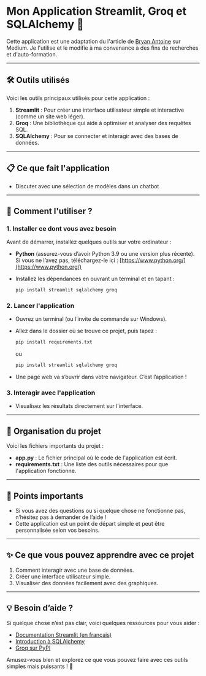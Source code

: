 # **Mon Application Streamlit, Groq et SQLAlchemy 🚀**

Cette application est une adaptation du l'article de [Bryan Antoine](https://medium.com/@b.antoine.se/building-a-custom-chatbot-a-streamlit-guide-to-ai-conversations-4ef524f0ea3f) sur Medium. Je l'utilise et le modifie à ma convenance à des fins de recherches et d'auto-formation.

---

## **🛠 Outils utilisés**
Voici les outils principaux utilisés pour cette application :
1. **Streamlit** : Pour créer une interface utilisateur simple et interactive (comme un site web léger).
2. **Groq** : Une bibliothèque qui aide à optimiser et analyser des requêtes SQL.
3. **SQLAlchemy** : Pour se connecter et interagir avec des bases de données.

---

## **📋 Ce que fait l'application**
- Discuter avec une sélection de modèles dans un chatbot

---

## **🚀 Comment l'utiliser ?**
### 1. **Installer ce dont vous avez besoin**
Avant de démarrer, installez quelques outils sur votre ordinateur :
- **Python** (assurez-vous d’avoir Python 3.9 ou une version plus récente).  
  Si vous ne l’avez pas, téléchargez-le ici : [https://www.python.org/](https://www.python.org/)

- Installez les dépendances en ouvrant un terminal et en tapant :
  ```bash
  pip install streamlit sqlalchemy groq
  ```

### 2. **Lancer l'application**
- Ouvrez un terminal (ou l’invite de commande sur Windows).
- Allez dans le dossier où se trouve ce projet, puis tapez :
  ```bash
  pip install requirements.txt
  ```
  ou
  ```bash
  pip install streamlit sqlalchemy groq
  ```

- Une page web va s’ouvrir dans votre navigateur. C’est l’application !

### 3. **Interagir avec l'application**
- Visualisez les résultats directement sur l'interface.

---

## **📂 Organisation du projet**
Voici les fichiers importants du projet :
- **app.py** : Le fichier principal où le code de l'application est écrit.
- **requirements.txt** : Une liste des outils nécessaires pour que l'application fonctionne.

---

## **📢 Points importants**
- Si vous avez des questions ou si quelque chose ne fonctionne pas, n’hésitez pas à demander de l’aide !
- Cette application est un point de départ simple et peut être personnalisée selon vos besoins.

---

## **✨ Ce que vous pouvez apprendre avec ce projet**
1. Comment interagir avec une base de données.
2. Créer une interface utilisateur simple.
3. Visualiser des données facilement avec des graphiques.

---

## **💡 Besoin d’aide ?**
Si quelque chose n’est pas clair, voici quelques ressources pour vous aider :
- [Documentation Streamlit (en français)](https://docs.streamlit.io/)
- [Introduction à SQLAlchemy](https://docs.sqlalchemy.org/)
- [Groq sur PyPI](https://pypi.org/project/groq/)

Amusez-vous bien et explorez ce que vous pouvez faire avec ces outils simples mais puissants ! 🎉

